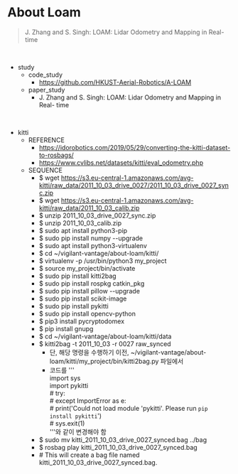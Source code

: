 # About Loam
> J. Zhang and S. Singh: LOAM: Lidar Odometry and Mapping in Real- time

<br/>

- study
  - code_study
    - https://github.com/HKUST-Aerial-Robotics/A-LOAM
  - paper_study
    - J. Zhang and S. Singh: LOAM: Lidar Odometry and Mapping in Real- time

<br/>

- kitti
  - REFERENCE
    - https://idorobotics.com/2019/05/29/converting-the-kitti-dataset-to-rosbags/
    - https://www.cvlibs.net/datasets/kitti/eval_odometry.php
  - SEQUENCE
    - $ wget https://s3.eu-central-1.amazonaws.com/avg-kitti/raw_data/2011_10_03_drive_0027/2011_10_03_drive_0027_sync.zip
    - $ wget https://s3.eu-central-1.amazonaws.com/avg-kitti/raw_data/2011_10_03_calib.zip
    - $ unzip 2011_10_03_drive_0027_sync.zip
    - $ unzip 2011_10_03_calib.zip
    - $ sudo apt install python3-pip
    - $ sudo pip install numpy --upgrade
    - $ sudo apt install python3-virtualenv
    - $ cd ~/vigilant-vantage/about-loam/kitti/
    - $ virtualenv -p /usr/bin/python3 my_project
    - $ source my_project/bin/activate
    - $ sudo pip install kitti2bag
    - $ sudo pip install rospkg catkin_pkg
    - $ sudo pip install pillow --upgrade
    - $ sudo pip install scikit-image
    - $ sudo pip install pykitti
    - $ sudo pip install opencv-python
    - $ pip3 install pycryptodomex
    - $ pip install gnupg
    - $ cd ~/vigilant-vantage/about-loam/kitti/data
    - $ kitti2bag -t 2011_10_03 -r 0027 raw_synced
      - 단, 해당 명령을 수행하기 이전, ~/vigilant-vantage/about-loam/kitti/my_project/bin/kitti2bag.py 파일에서
      - 코드를 '''\
        import sys\
        import pykitti\
        \# try:\
        \# except ImportError as e:\
        \#     print('Could not load module \'pykitti\'. Please run `pip install pykitti`')\
        \#     sys.exit(1)\
        '''와 같이 변경해야 함
    - $ sudo mv kitti_2011_10_03_drive_0027_synced.bag ../bag
    - $ rosbag play kitti_2011_10_03_drive_0027_synced.bag
    - \# This will create a bag file named kitti_2011_10_03_drive_0027_synced.bag.